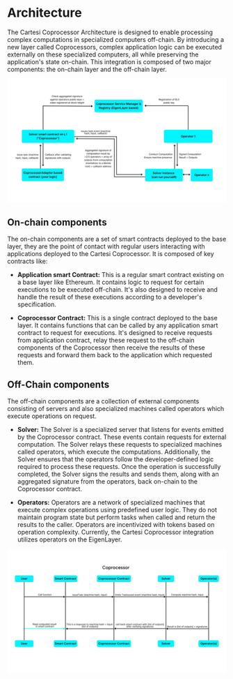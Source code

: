 # Architecture

The Cartesi Coprocessor Architecture is designed to enable processing complex computations in specialized computers off-chain. By introducing a new layer called Coprocessors, complex application logic can be executed externally on these specialized computers, all while preserving the application's state on-chain. This integration is composed of two major components: the on-chain layer and the off-chain layer.

![Cartesi - coprocessor architecture](./img/CoprocessorArch.jpg)

## On-chain components

The on-chain components are a set of smart contracts deployed to the base layer, they are the point of contact with regular users interacting with applications deployed to the Cartesi Coprocessor. It is composed of key contracts like:

- **Application smart Contract:** This is a regular smart contract existing on a base layer like Ethereum. It contains logic to request for certain executions to be executed off-chain. It's also designed to receive and handle the result of these executions according to a developer's specification.

- **Coprocessor Contract:** This is a single contract deployed to the base layer. It contains functions that can be called by any application smart contract to request for executions. It's designed to receive requests from application contract, relay these request to the off-chain components of the Coprocessor then receive the results of these requests and forward them back to the application which requested them.

## Off-Chain components

The off-chain components are a collection of external components consisting of servers and also specialized machines called operators which execute operations on request.

- **Solver:**
  The Solver is a specialized server that listens for events emitted by the Coprocessor contract. These events contain requests for external computation. The Solver relays these requests to specialized machines called operators, which execute the computations. Additionally, the Solver ensures that the operators follow the developer-defined logic required to process these requests. Once the operation is successfully completed, the Solver signs the results and sends them, along with an aggregated signature from the operators, back on-chain to the Coprocessor contract.

- **Operators:**
  Operators are a network of specialized machines that execute complex operations using predefined user logic. They do not maintain program state but perform tasks when called and return the results to the caller. Operators are incentivized with tokens based on operation complexity. Currently, the Cartesi Coprocessor integration utilizes operators on the EigenLayer.

![cartesi - coprocessor architecture](./img/CoprocessorArch2.jpg)
